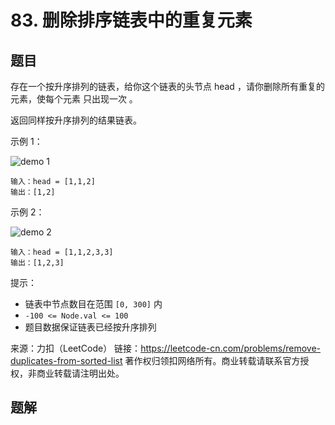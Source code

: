 # 83. 删除排序链表中的重复元素


<extoc></extoc>

## 题目

存在一个按升序排列的链表，给你这个链表的头节点 head ，请你删除所有重复的元素，使每个元素 只出现一次 。

返回同样按升序排列的结果链表。

示例 1：

![demo 1](https://assets.leetcode.com/uploads/2021/01/04/list1.jpg)

```
输入：head = [1,1,2]
输出：[1,2]
```
示例 2：

![demo 2](https://assets.leetcode.com/uploads/2021/01/04/list2.jpg)

```
输入：head = [1,1,2,3,3]
输出：[1,2,3]
```


提示：

- 链表中节点数目在范围 `[0, 300]` 内
- `-100 <= Node.val <= 100`
- 题目数据保证链表已经按升序排列

来源：力扣（LeetCode）
链接：https://leetcode-cn.com/problems/remove-duplicates-from-sorted-list
著作权归领扣网络所有。商业转载请联系官方授权，非商业转载请注明出处。

## 题解

